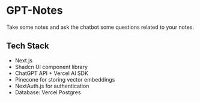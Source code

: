 # GPT-Notes
Take some notes and ask the chatbot some questions related to your notes.

## Tech Stack
- Next.js
- Shadcn UI component library
- ChatGPT API + Vercel AI SDK
- Pinecone for storing vector embeddings
- NextAuth.js for authentication
- Database: Vercel Postgres
